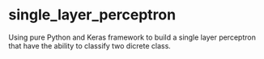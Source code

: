 # single_layer_perceptron
 Using pure Python and Keras framework to build a single layer perceptron that have the ability to classify two dicrete class.
